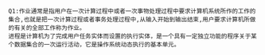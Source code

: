     Q1:作业通常是指用户在一次计算过程中或者一次事物处理过程中要求计算机系统所作的工作的集合,也就是把一次计算过程或者事务处理过程中,从输入开始到输出结束,用户要求计算机所做的有关的全部工作称为作业。  
    进程是计算机为了完成用户任务实体而设置的执行实体，是一个具有一定独立功能的程序关于某个数据集合的一次运行活动，它是操作系统动态执行的基本单元。  
    
